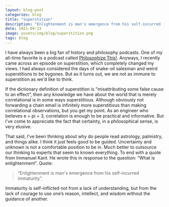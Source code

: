 ```yaml
---
layout: blog-post
categories: blog
title: "Superstition"
description: "Enlightenment is man's emergence from his self-incurred immaturity"
date: 2021-09-23
image: assets/img/blog/superstition.png
tags: blog
---
```


I have always been a big fan of history and philosophy podcasts. One of my all-time favorite is a podcast called [Philosophize This!](https://www.philosophizethis.org/). Anyways, I recently came across an episode on superstition, which completely changed my views. I had always considered the days of snake-oil salesman and weird superstitions to be bygones. But as it turns out, we are not as immune to superstition as we'd like to think.

If the dictionary definition of superstition is "misattributing some false cause to an effect", then any knowledge we have about the world that is merely correlational is in some ways superstitious. Although obviously not forwarding a chain email is infinitely more superstitious than making correlational observations, but you get my point. As an engineer who believes e = pi = 3, correlation is enough to be practical and informative. But I've come to appreciate the fact that certainty, in a philosophical sense, is very elusive.

That said, I've been thinking about why do people read astrology, palmistry, and things alike. I think it just feels good to be guided. Uncertainty and unknown is not a comfortable position to be in. Much better to outsource our thinking to experts that seem to known everything. To end with a quote from Immanuel Kant. He wrote this in response to the question: “What is enlightenment”. Quote: 

> “Enlightenment is man's emergence from his self-incurred immaturity”. 

Immaturity is self-inflicted not from a lack of understanding, but from the lack of courage to use one’s reason, intellect, and wisdom without the guidance of another.







